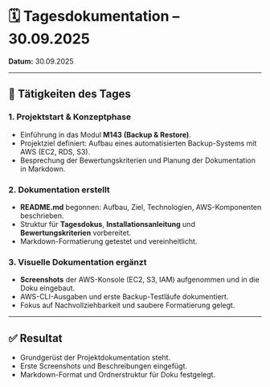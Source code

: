 # 🗓 Tagesdokumentation – 30.09.2025  
**Datum:** 30.09.2025

---

## 🔧 Tätigkeiten des Tages

### 1. Projektstart & Konzeptphase
- Einführung in das Modul **M143 (Backup & Restore)**.  
- Projektziel definiert: Aufbau eines automatisierten Backup-Systems mit AWS (EC2, RDS, S3).  
- Besprechung der Bewertungskriterien und Planung der Dokumentation in Markdown.

### 2. Dokumentation erstellt
- **README.md** begonnen: Aufbau, Ziel, Technologien, AWS-Komponenten beschrieben.  
- Struktur für **Tagesdokus**, **Installationsanleitung** und **Bewertungskriterien** vorbereitet.  
- Markdown-Formatierung getestet und vereinheitlicht.

### 3. Visuelle Dokumentation ergänzt
- **Screenshots** der AWS-Konsole (EC2, S3, IAM) aufgenommen und in die Doku eingebaut.  
- AWS-CLI-Ausgaben und erste Backup-Testläufe dokumentiert.  
- Fokus auf Nachvollziehbarkeit und saubere Formatierung gelegt.

---

## ✅ Resultat
- Grundgerüst der Projektdokumentation steht.  
- Erste Screenshots und Beschreibungen eingefügt.  
- Markdown-Format und Ordnerstruktur für Doku festgelegt.
